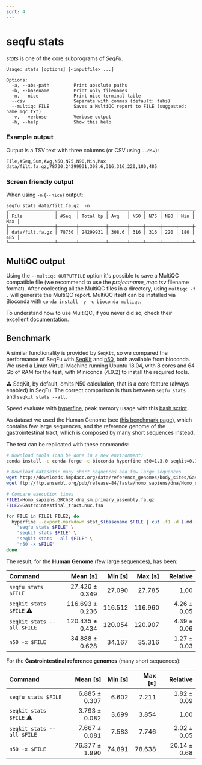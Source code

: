 ```yaml
---
sort: 4
---
```

# seqfu stats

*stats*  is one of the core subprograms of *SeqFu*.

```text
Usage: stats [options] [<inputfile> ...]

Options:
  -a, --abs-path         Print absolute paths
  -b, --basename         Print only filenames
  -n, --nice             Print nice terminal table
  --csv                  Separate with commas (default: tabs)
  --multiqc FILE         Saves a MultiQC report to FILE (suggested: name_mqc.txt)
  -v, --verbose          Verbose output
  -h, --help             Show this help
```

 
### Example output

Output is a TSV text with three columns (or CSV using  `--csv`):
```text
File,#Seq,Sum,Avg,N50,N75,N90,Min,Max
data/filt.fa.gz,78730,24299931,308.6,316,316,220,180,485
```

### Screen friendly output

When using `-n` (`--nice`) output:

```text 
seqfu stats data/filt.fa.gz  -n
┌─────────────────┬───────┬──────────┬───────┬─────┬─────┬─────┬─────┬─────┐
│ File            │ #Seq  │ Total bp │ Avg   │ N50 │ N75 │ N90 │ Min │ Max │
├─────────────────┼───────┼──────────┼───────┼─────┼─────┼─────┼─────┼─────┤
│ data/filt.fa.gz │ 78730 │ 24299931 │ 308.6 │ 316 │ 316 │ 220 │ 180 │ 485 │
└─────────────────┴───────┴──────────┴───────┴─────┴─────┴─────┴─────┴─────┘
```
 

## MultiQC output

Using the  `--multiqc OUTPUTFILE` option it's possible to save a MultiQC compatible file (we recommend to use the *projectname_mqc.tsv* filename format).
After coolecting all the MultiQC files in a directory, using `multiqc -f .` will generate the MultiQC report. 
MultiQC itself can be installed via Bioconda with `conda install -y -c bioconda multiqc`.

To understand how to use MultiQC, if you never did so, check their excellent [documentation](https://multiqc.info).

## Benchmark

A similar functionality is provided by `SeqKit`, so we compared the performance of 
SeqFu with 
[SeqKit](https://bioinf.shenwei.me/seqkit/) and 
[n50](https://metacpan.org/pod/release/PROCH/Proch-N50-1.3.0/bin/n50), 
both available from bioconda. 
We used a Linux Virtual Machine running Ubuntu 18.04, with 8 cores and 64 Gb of RAM for the test,
with Miniconda (4.9.2) to install the required tools.

:warning: SeqKit, by default, omits N50 calculation, that is a core feature (always enabled) in SeqFu.
The correct comparison is thus between `seqfu stats` and `seqkit stats --all`.

Speed evaluate with 
[hyperfine](https://github.com/sharkdp/hyperfine), 
peak memory usage with this 
[bash script](https://gist.github.com/MattForshaw/86b82b6c09bdbfce5ff5ee570e8a8bef).

As dataset we used the Human Genome (see [this benchmark page](https://bioinf.shenwei.me/seqkit/benchmark/)),
which contains few large sequences, and the reference genome of the gastrointestinal tract, which is composed by many
short sequences instead.

The test can be replicated with these commands:
```bash
# Download tools (can be done in a new environment)
conda install -c conda-forge -c bioconda hyperfine n50=1.3.0 seqkit=0.16.0 seqfu=0.9.6
 
# Download datasets: many short sequences and few large sequences 
wget http://downloads.hmpdacc.org/data/reference_genomes/body_sites/Gastrointestinal_tract.nuc.fsa
wget ftp://ftp.ensembl.org/pub/release-84/fasta/homo_sapiens/dna/Homo_sapiens.GRCh38.dna_sm.primary_assembly.fa.gz

# Compare execution times
FILE1=Homo_sapiens.GRCh38.dna_sm.primary_assembly.fa.gz
FILE2=Gastrointestinal_tract.nuc.fsa

for FILE in FILE1 FILE2; do
  hyperfine --export-markdown stat_$(basename $FILE | cut -f1 -d.).md --warmup 1 --min-runs 3 \
    "seqfu stats $FILE" \
    "seqkit stats $FILE" \
    "seqkit stats --all $FILE" \
    "n50 -x $FILE" 
done
```

The result, for the **Human Genome** (few large sequences), has been:

| Command | Mean [s] | Min [s] | Max [s] | Relative |
|:---|---:|---:|---:|---:|
| `seqfu stats $FILE` | 27.420 ± 0.349 | 27.090 | 27.785 | 1.00 |
| `seqkit stats $FILE`  :warning:  | 116.693 ± 0.236 | 116.512 | 116.960 | 4.26 ± 0.05 |
| `seqkit stats --all $FILE` | 120.435 ± 0.434 | 120.054 | 120.907 | 4.39 ± 0.06 |
| `n50 -x $FILE` | 34.888 ± 0.628 | 34.167 | 35.316 | 1.27 ± 0.03 |

For the **Gastrointestinal reference genomes** (many short sequences):

| Command | Mean [s] | Min [s] | Max [s] | Relative |
|:---|---:|---:|---:|---:|
| `seqfu stats $FILE` | 6.885 ± 0.307 | 6.602 | 7.211 | 1.82 ± 0.09 |
| `seqkit stats $FILE` :warning: | 3.793 ± 0.082 | 3.699 | 3.854 | 1.00 |
| `seqkit stats --all $FILE` | 7.667 ± 0.081 | 7.583 | 7.746 | 2.02 ± 0.05 |
| `n50 -x $FILE` | 76.377 ± 1.990 | 74.891 | 78.638 | 20.14 ± 0.68 |


